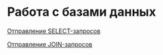 # Работа с базами данных
[Отправление SELECT-запросов](https://docs.google.com/spreadsheets/d/1RG43ae7jVp22d5GZQDk_NtwcYchjysTWA31mnLS6Tqg/edit?usp=sharing)

[Отправление JOIN-запросов](https://docs.google.com/spreadsheets/d/174s5YI94cCMEJd6FjVN7U--mdAd7TeAMQyNvr6j15i8/edit?usp=sharing)
